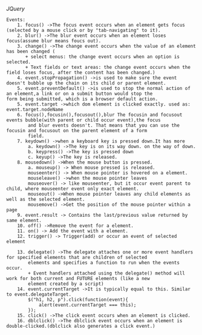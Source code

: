 *JQuery*

    Events:
        1. focus() ->The focus event occurs when an element gets focus (selected by a mouse click or by "tab-navigating" to it).
        2. blur() ->The blur event occurs when an element loses focus(assume blur means foucs out).
        3. change() ->The change event occurs when the value of an element has been changed (
           + select menus: the change event occurs when an option is selected. 
           + Text fields or text areas: the change event occurs when the field loses focus, after the content has been changed.)
        4. event.stopPropagation() ->is used to make sure the event doesn't bubble up the chain on its child or parent element.
        5. event.preventDefault() ->is used to stop the normal action of an element,a link or on a submit button would stop the             form being submitted, which is a browser default action.
        5. event.target ->which dom element is clicked exactly. used as: event.target.nodeName
        6. focus(),focusin(),focusout(),blur The focusin and focusout events bubble(with parent or child occur event),the focus
            and blur events doesn't. That means that you can use the focusin and focusout on the parent element of a form 
            field.
        7. keydown() ->when a keyboard key is pressed down.It has more
            a. keydown() ->The key is on its way down. on the way of down.
            b. keypress() ->The key is pressed down
            c. keyup() ->The key is released.
        8. mousedown() ->When the mouse button is pressed.
            a. mouseup() -> When mouse pressed is released.
            mouseenter() -> When mouse pointer is hovered on a element.
            mouseleave() ->when the mouse pointer leaves
            mouseover() -> like mouseenter, but it occur event parent to child, where mouseenter event only exact element.
            mouseout() ->When mouse pointer leaves any child elements as well as the selected element.
            mousemove() ->Get the position of the mouse pointer within a page
        9. event.result -> Contains the last/previous value returned by same element.
        10. off() ->Remove the event for a element.
        11. on() -> Add the event with a element.
        12. trigger() -> Trigger(add) or occur an event of selected element
        
        13. delegate() ->The delegate attaches one or more event handlers for specified elements that are children of selected 
            elements and specifies a function to run when the events occur.
            + Event handlers attached using the delegate() method will work for both current and FUTURE elements (like a new
            element created by a script)
        14. event.currentTarget ->It is typically equal to this. Similar to event.delegateTarget.
            $("h1, h2, p").click(function(event){
                alert(event.currentTarget === this);
            });
        15. click() ->The click event occurs when an element is clicked. 
        16. dblclick() ->The dblclick event occurs when an element is double-clicked.(dblclick also generates a click event.)
